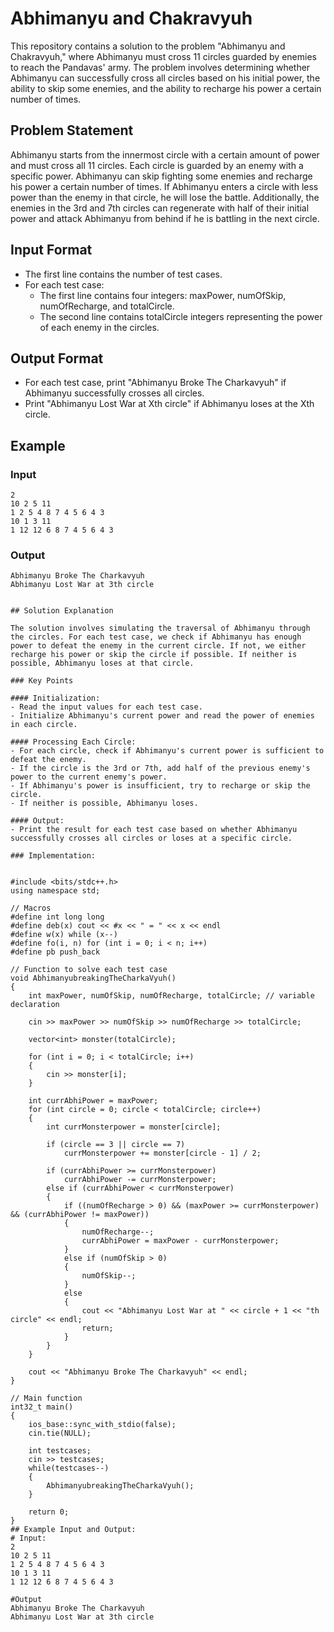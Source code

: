 # Abhimanyu and Chakravyuh

This repository contains a solution to the problem "Abhimanyu and Chakravyuh," where Abhimanyu must cross 11 circles guarded by enemies to reach the Pandavas' army. The problem involves determining whether Abhimanyu can successfully cross all circles based on his initial power, the ability to skip some enemies, and the ability to recharge his power a certain number of times.

## Problem Statement

Abhimanyu starts from the innermost circle with a certain amount of power and must cross all 11 circles. Each circle is guarded by an enemy with a specific power. Abhimanyu can skip fighting some enemies and recharge his power a certain number of times. If Abhimanyu enters a circle with less power than the enemy in that circle, he will lose the battle. Additionally, the enemies in the 3rd and 7th circles can regenerate with half of their initial power and attack Abhimanyu from behind if he is battling in the next circle.

## Input Format

- The first line contains the number of test cases.
- For each test case:
  - The first line contains four integers: maxPower, numOfSkip, numOfRecharge, and totalCircle.
  - The second line contains totalCircle integers representing the power of each enemy in the circles.

## Output Format

- For each test case, print "Abhimanyu Broke The Charkavyuh" if Abhimanyu successfully crosses all circles.
- Print "Abhimanyu Lost War at Xth circle" if Abhimanyu loses at the Xth circle.


## Example

### Input
```
2
10 2 5 11
1 2 5 4 8 7 4 5 6 4 3
10 1 3 11
1 12 12 6 8 7 4 5 6 4 3
```

### Output
```
Abhimanyu Broke The Charkavyuh
Abhimanyu Lost War at 3th circle
```
```

## Solution Explanation

The solution involves simulating the traversal of Abhimanyu through the circles. For each test case, we check if Abhimanyu has enough power to defeat the enemy in the current circle. If not, we either recharge his power or skip the circle if possible. If neither is possible, Abhimanyu loses at that circle.

### Key Points

#### Initialization:
- Read the input values for each test case.
- Initialize Abhimanyu's current power and read the power of enemies in each circle.

#### Processing Each Circle:
- For each circle, check if Abhimanyu's current power is sufficient to defeat the enemy.
- If the circle is the 3rd or 7th, add half of the previous enemy's power to the current enemy's power.
- If Abhimanyu's power is insufficient, try to recharge or skip the circle.
- If neither is possible, Abhimanyu loses.

#### Output:
- Print the result for each test case based on whether Abhimanyu successfully crosses all circles or loses at a specific circle.

### Implementation:


#include <bits/stdc++.h>
using namespace std;

// Macros
#define int long long
#define deb(x) cout << #x << " = " << x << endl
#define w(x) while (x--)
#define fo(i, n) for (int i = 0; i < n; i++)
#define pb push_back

// Function to solve each test case
void AbhimanyubreakingTheCharkaVyuh()
{
    int maxPower, numOfSkip, numOfRecharge, totalCircle; // variable declaration

    cin >> maxPower >> numOfSkip >> numOfRecharge >> totalCircle;

    vector<int> monster(totalCircle);

    for (int i = 0; i < totalCircle; i++)
    {
        cin >> monster[i];
    }

    int currAbhiPower = maxPower;
    for (int circle = 0; circle < totalCircle; circle++)
    {
        int currMonsterpower = monster[circle];

        if (circle == 3 || circle == 7)
            currMonsterpower += monster[circle - 1] / 2;

        if (currAbhiPower >= currMonsterpower)
            currAbhiPower -= currMonsterpower;
        else if (currAbhiPower < currMonsterpower)
        {
            if ((numOfRecharge > 0) && (maxPower >= currMonsterpower) && (currAbhiPower != maxPower))
            {
                numOfRecharge--;
                currAbhiPower = maxPower - currMonsterpower;
            }
            else if (numOfSkip > 0)
            {
                numOfSkip--;
            }
            else
            {
                cout << "Abhimanyu Lost War at " << circle + 1 << "th circle" << endl;
                return;
            }
        }
    }

    cout << "Abhimanyu Broke The Charkavyuh" << endl;
}

// Main function
int32_t main()
{
    ios_base::sync_with_stdio(false);
    cin.tie(NULL);

    int testcases;
    cin >> testcases;
    while(testcases--)
    {
        AbhimanyubreakingTheCharkaVyuh();
    }

    return 0;
}
## Example Input and Output:
# Input:
2
10 2 5 11
1 2 5 4 8 7 4 5 6 4 3 
10 1 3 11
1 12 12 6 8 7 4 5 6 4 3 

#Output
Abhimanyu Broke The Charkavyuh
Abhimanyu Lost War at 3th circle

